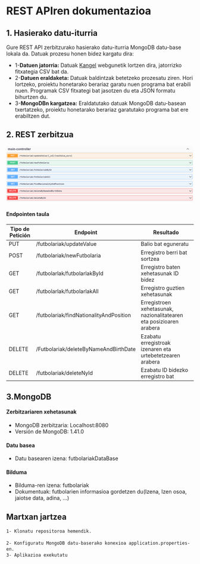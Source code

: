 
# REST APIren dokumentazioa

## 1. Hasierako datu-iturria

Gure REST API zerbitzurako hasierako datu-iturria MongoDB datu-base lokala da. Datuak prozesu honen bidez kargatu dira:

* 1-**Datuen jatorria:** Datuak [Kangel](https://www.kaggle.com/datasets/maso0dahmed/football-players-data/data) webgunetik lortzen dira, jatorrizko fitxategia CSV bat da.
* 2-**Datuen eraldaketa:** Datuak baldintzak betetzeko prozesatu ziren. Hori lortzeko, proiektu honetarako berariaz garatu nuen programa bat erabili nuen. Programak CSV fitxategi bat jasotzen du eta JSON formatu bihurtzen du.
* 3-**MongoDBn kargatzea:** Eraldatutako datuak MongoDB datu-basean txertatzeko, proiektu honetarako berariaz garatutako programa bat ere erabiltzen dut.


## 2. REST zerbitzua
![Screenshot swagger](img/Captura%20de%20pantalla%202024-02-12%20015828.png)
#### Endpointen taula

| Tipo de Petición | Endpoint   | Resultado   |
| -----------------|------------|-------------|
| PUT              | /futbolariak/updateValue | Balio bat eguneratu     |
| POST             | /futbolariak/newFutbolaria            | Erregistro berri bat sortzea |
| GET              | /futbolarlak/futbolarlakById        | Erregistro baten xehetasunak ID bidez |
| GET              | /futbolarlak/futbolarlakAll        | Erregistro guztien xehetasunak |
| GET              | /futbolariak/findNationalityAndPosition| Erregistroen xehetasunak, nazionalitatearen eta posizioaren arabera   |
| DELETE              | /Futbolariak/deleteByNameAndBirthDate| Ezabatu erregistroak izenaren eta urtebetetzearen arabera   |
|  DELETE            | /futbolariak/deleteNyId  |Ezabatu ID bidezko erregistro bat|




## 3.MongoDB
#### Zerbitzariaren xehetasunak
* MongoDB zerbitzaria: Localhost:8080
* Versión de MongoDB: 1.41.0
#### Datu basea
* Datu basearen izena: futbolariakDataBase
#### Bilduma
* Bilduma-ren izena: futbolariak
* Dokumentuak: futbolarien informasioa gordetzen du(Izena, Izen osoa, jaiotse data, adina, ...)

## Martxan jartzea
    1- Klonatu repositoroa hemendik.

    2- Konfiguratu MongoDB datu-baserako konexioa application.properties-en.
    3- Aplikazioa exekutatu
